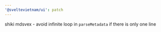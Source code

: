 ```yaml
---
'@sveltevietnam/ui': patch
---
```


shiki mdsvex - avoid infinite loop in `parseMetadata` if there is only one line
